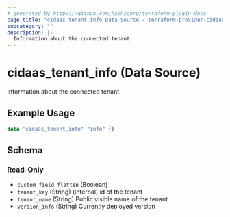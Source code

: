 ```yaml
---
# generated by https://github.com/hashicorp/terraform-plugin-docs
page_title: "cidaas_tenant_info Data Source - terraform-provider-cidaas"
subcategory: ""
description: |-
  Information about the connected tenant.
---
```


# cidaas_tenant_info (Data Source)

Information about the connected tenant.

## Example Usage

```terraform
data "cidaas_tenent_info" "info" {}
```

<!-- schema generated by tfplugindocs -->
## Schema

### Read-Only

- `custom_field_flatten` (Boolean)
- `tenant_key` (String) (internal) id of the tenant
- `tenant_name` (String) Public visible name of the tenant
- `version_info` (String) Currently deployed version


